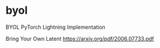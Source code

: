# byol
BYOL PyTorch Lightning Implementation


Bring Your Own Latent
https://arxiv.org/pdf/2006.07733.pdf


